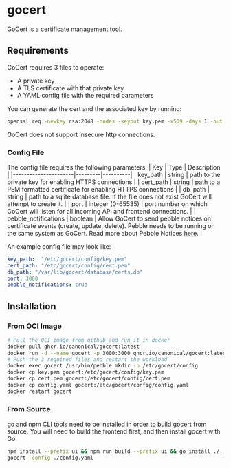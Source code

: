 # gocert

GoCert is a certificate management tool.

## Requirements

GoCert requires 3 files to operate:
* A private key
* A TLS certificate with that private key
* A YAML config file with the required parameters

You can generate the cert and the associated key by running:
```bash
openssl req -newkey rsa:2048 -nodes -keyout key.pem -x509 -days 1 -out cert.pem -subj "/CN=example.com"
```

GoCert does not support insecure http connections.

### Config File
The config file requires the following parameters:
| Key                  | Type    | Description |
|----------------------|---------|----------|
| key_path             | string  | path to the private key for enabling HTTPS connections |
| cert_path            | string  | path to a PEM formatted certificate for enabling HTTPS connections |
| db_path              | string  | path to a sqlite database file. If the file does not exist GoCert will attempt to create it. |
| port                 | integer (0-65535)  | port number on which GoCert will listen for all incoming API and frontend connections. |
| pebble_notifications | boolean | Allow GoCert to send pebble notices on certificate events (create, update, delete). Pebble needs to be running on the same system as GoCert. Read more about Pebble Notices [here](https://github.com/canonical/pebble?tab=readme-ov-file#notices). |

An example config file may look like:

```yaml
key_path:  "/etc/gocert/config/key.pem"
cert_path: "/etc/gocert/config/cert.pem"
db_path: "/var/lib/gocert/database/certs.db"
port: 3000
pebble_notifications: true
```

## Installation

### From OCI Image

```bash
# Pull the OCI image from github and run it in docker
docker pull ghcr.io/canonical/gocert:latest
docker run -d --name gocert -p 3000:3000 ghcr.io/canonical/gocert:latest
# Push the 3 required files and restart the workload
docker exec gocert /usr/bin/pebble mkdir -p /etc/gocert/config
docker cp key.pem gocert:/etc/gocert/config/key.pem
docker cp cert.pem gocert:/etc/gocert/config/cert.pem
docker cp config.yaml gocert:/etc/gocert/config/config.yaml
docker restart gocert
```

### From Source

go and npm CLI tools need to be installed in order to build gocert from source.
You will need to build the frontend first, and then install gocert with Go.

```bash
npm install --prefix ui && npm run build --prefix ui && go install ./...
gocert -config ./config.yaml
```